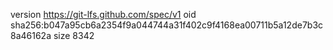 version https://git-lfs.github.com/spec/v1
oid sha256:b047a95cb6a2354f9a044744a31f402c9f4168ea00711b5a12de7b3c8a46162a
size 8342
